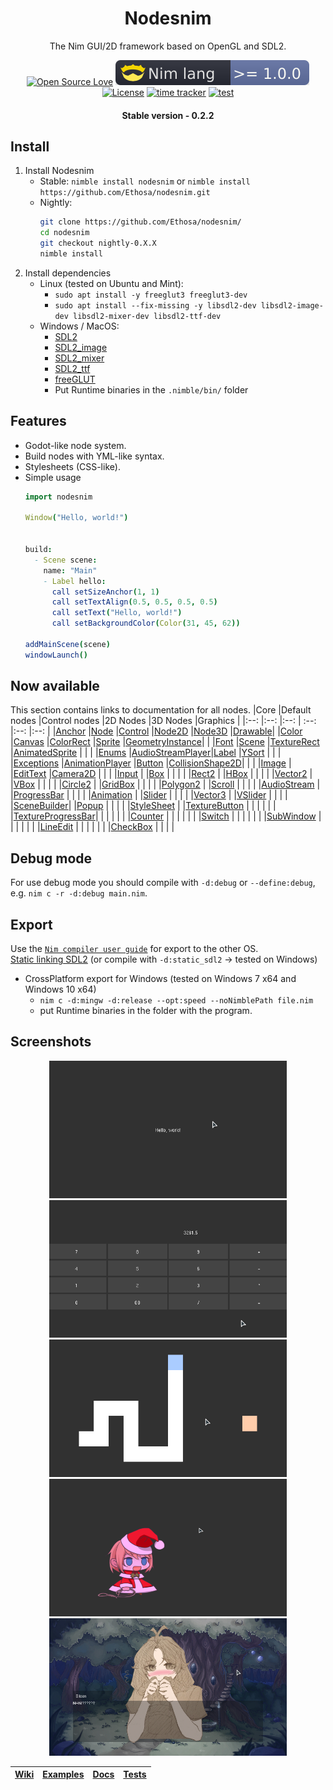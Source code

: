 <h1 align="center">Nodesnim</h1>
<div align="center">The Nim GUI/2D framework based on OpenGL and SDL2.

[![Open Source Love](https://badges.frapsoft.com/os/v1/open-source.svg?v=103)](https://github.com/ellerbrock/open-source-badges/)
[![Nim language-plastic](https://github.com/Ethosa/yukiko/blob/master/nim-lang.svg)](https://github.com/Ethosa/yukiko/blob/master/nim-lang.svg)
[![License](https://img.shields.io/github/license/Ethosa/nodesnim)](https://github.com/Ethosa/nodesnim/blob/master/LICENSE)
[![time tracker](https://wakatime.com/badge/github/Ethosa/nodesnim.svg)](https://wakatime.com/badge/github/Ethosa/nodesnim)
[![test](https://github.com/Ethosa/nodesnim/workflows/test/badge.svg)](https://github.com/Ethosa/nodesnim/actions)

<h4>Stable version - 0.2.2</h4>
</div>

## Install
1. Install Nodesnim
   -  Stable: `nimble install nodesnim` or `nimble install https://github.com/Ethosa/nodesnim.git`
   -  Nightly:
      ```bash
      git clone https://github.com/Ethosa/nodesnim/
      cd nodesnim
      git checkout nightly-0.X.X
      nimble install
      ```
2. Install dependencies
   -  Linux (tested on Ubuntu and Mint):
      - `sudo apt install -y freeglut3 freeglut3-dev`
      - `sudo apt install --fix-missing -y libsdl2-dev libsdl2-image-dev libsdl2-mixer-dev libsdl2-ttf-dev`
   -  Windows / MacOS:
      -  [SDL2](https://www.libsdl.org/download-2.0.php)
      -  [SDL2_image](https://www.libsdl.org/projects/SDL_image/)
      -  [SDL2_mixer](https://www.libsdl.org/projects/SDL_mixer/)
      -  [SDL2_ttf](https://www.libsdl.org/projects/SDL_ttf/)
      -  [freeGLUT](http://freeglut.sourceforge.net/)
      -  Put Runtime binaries in the `.nimble/bin/` folder

## Features
- Godot-like node system.
- Build nodes with YML-like syntax.
- Stylesheets (CSS-like).
- Simple usage
  ```nim
  import nodesnim

  Window("Hello, world!")


  build:
    - Scene scene:
      name: "Main"
      - Label hello:
        call setSizeAnchor(1, 1)
        call setTextAlign(0.5, 0.5, 0.5, 0.5)
        call setText("Hello, world!")
        call setBackgroundColor(Color(31, 45, 62))

  addMainScene(scene)
  windowLaunch()
  
  ```

## Now available
This section contains links to documentation for all nodes.
|Core            |Default nodes        |Control nodes         |2D Nodes            |3D Nodes            |Graphics    |
|:--:            |:--:                 |:--:                  |  :--:              |:--:                |:--:        |
|[Anchor][]      |[Node][]             |[Control][]           |[Node2D][]          |[Node3D][]          |[Drawable][]|
|[Color][]       |[Canvas][]           |[ColorRect][]         |[Sprite][]          |[GeometryInstance][]|            |
|[Font][]        |[Scene][]            |[TextureRect][]       |[AnimatedSprite][]  |                    |            |
|[Enums][]       |[AudioStreamPlayer][]|[Label][]             |[YSort][]           |                    |            |
|[Exceptions][]  |[AnimationPlayer][]  |[Button][]            |[CollisionShape2D][]|                    |            |
|[Image][]       |                     |[EditText][]          |[Camera2D][]        |                    |            |
|[Input][]       |                     |[Box][]               |                    |                    |            |
|[Rect2][]       |                     |[HBox][]              |                    |                    |            |
|[Vector2][]     |                     |[VBox][]              |                    |                    |            |
|[Circle2][]     |                     |[GridBox][]           |                    |                    |            |
|[Polygon2][]    |                     |[Scroll][]            |                    |                    |            |
|[AudioStream][] |                     |[ProgressBar][]       |                    |                    |            |
|[Animation][]   |                     |[Slider][]            |                    |                    |            |
|[Vector3][]     |                     |[VSlider][]           |                    |                    |            |
|[SceneBuilder][]|                     |[Popup][]             |                    |                    |            |
|[StyleSheet][]  |                     |[TextureButton][]     |                    |                    |            |
|                |                     |[TextureProgressBar][]|                    |                    |            |
|                |                     |[Counter][]           |                    |                    |            |
|                |                     |[Switch][]            |                    |                    |            |
|                |                     |[SubWindow][]         |                    |                    |            |
|                |                     |[LineEdit][]          |                    |                    |            |
|                |                     |[CheckBox][]          |                    |                    |            |



## Debug mode
For use debug mode you should compile with `-d:debug` or `--define:debug`, e.g. `nim c -r -d:debug main.nim`.

## Export
Use the [`Nim compiler user guide`](https://nim-lang.org/docs/nimc.html#dynliboverride) for export to the other OS.  
[Static linking SDL2](https://github.com/nim-lang/sdl2#static-linking-sdl2) (or compile with `-d:static_sdl2` -> tested on Windows)

-   CrossPlatform export for Windows (tested on Windows 7 x64 and Windows 10 x64)
    -   `nim c -d:mingw -d:release --opt:speed --noNimblePath file.nim`
    -   put Runtime binaries in the folder with the program.

## Screenshots
<div align="center">
  <a href="https://github.com/Ethosa/nodesnim/blob/master/examples/hello_world">
    <img src="https://github.com/Ethosa/nodesnim/blob/master/screenshots/1.png" width="380" height="220" alt="Hello world example">
  </a>
  <a href="https://github.com/Ethosa/nodesnim/blob/master/examples/calculator">
    <img src="https://github.com/Ethosa/nodesnim/blob/master/screenshots/2.png" width="380" height="220" alt="Calculator example">
  </a>
  <a href="https://github.com/Ethosa/nodesnim/blob/master/examples/snake">
    <img src="https://github.com/Ethosa/nodesnim/blob/master/screenshots/3.png" width="380" height="220" alt="Snake game example">
  </a>
  <a href="https://github.com/Ethosa/nodesnim/blob/master/examples/screensaver">
    <img src="https://github.com/Ethosa/nodesnim/blob/master/screenshots/4.png" width="380" height="220" alt="Screensaver example">
  </a>
  <a href="https://github.com/Ethosa/nodesnim/blob/master/examples/novel">
    <img src="https://github.com/Ethosa/nodesnim/blob/master/screenshots/5.png" width="380" height="220" alt="Novel game example">
  </a>
</div>



<div align="center" width="100%">
   
   |[Wiki][]|[Examples][]|[Docs][]|[Tests][]|
   |--------|------------|--------|---------|
   
</div>



[Anchor]:https://ethosa.github.io/nodesnim/nodesnim/core/anchor.html
[Color]:https://ethosa.github.io/nodesnim/nodesnim/core/color.html
[Enums]:https://ethosa.github.io/nodesnim/nodesnim/core/enums.html
[Exceptions]:https://ethosa.github.io/nodesnim/nodesnim/core/exceptions.html
[Image]:https://ethosa.github.io/nodesnim/nodesnim/core/image.html
[Input]:https://ethosa.github.io/nodesnim/nodesnim/core/input.html
[Rect2]:https://ethosa.github.io/nodesnim/nodesnim/core/rect2.html
[Vector2]:https://ethosa.github.io/nodesnim/nodesnim/core/vector2.html
[Circle2]:https://ethosa.github.io/nodesnim/nodesnim/core/circle2.html
[Polygon2]:https://ethosa.github.io/nodesnim/nodesnim/core/polygon2.html
[AudioStream]:https://ethosa.github.io/nodesnim/nodesnim/core/audio_stream.html
[Animation]:https://ethosa.github.io/nodesnim/nodesnim/core/animation.html
[Vector3]:https://ethosa.github.io/nodesnim/nodesnim/core/vector3.html
[SceneBuilder]:https://ethosa.github.io/nodesnim/nodesnim/core/scene_builder.html
[Font]:https://ethosa.github.io/nodesnim/nodesnim/core/font.html
[StyleSheet]:https://ethosa.github.io/nodesnim/nodesnim/core/stylesheet.html

[Node]:https://ethosa.github.io/nodesnim/nodesnim/nodes/node.html
[Canvas]:https://ethosa.github.io/nodesnim/nodesnim/nodes/canvas.html
[Scene]:https://ethosa.github.io/nodesnim/nodesnim/nodes/scene.html
[AudioStreamPlayer]:https://ethosa.github.io/nodesnim/nodesnim/nodes/audio_stream_player.html
[AnimationPlayer]:https://ethosa.github.io/nodesnim/nodesnim/nodes/animation_player.html

[Control]:https://ethosa.github.io/nodesnim/nodesnim/nodescontrol/control.html
[ColorRect]:https://ethosa.github.io/nodesnim/nodesnim/nodescontrol/color_rect.html
[TextureRect]:https://ethosa.github.io/nodesnim/nodesnim/nodescontrol/texture_rect.html
[Label]:https://ethosa.github.io/nodesnim/nodesnim/nodescontrol/label.html
[Button]:https://ethosa.github.io/nodesnim/nodesnim/nodescontrol/button.html
[EditText]:https://ethosa.github.io/nodesnim/nodesnim/nodescontrol/edittext.html
[RichLabel]:https://ethosa.github.io/nodesnim/nodesnim/nodescontrol/rich_label.html
[RichEditText]:https://ethosa.github.io/nodesnim/nodesnim/nodescontrol/rich_edit_text.html
[Box]:https://ethosa.github.io/nodesnim/nodesnim/nodescontrol/box.html
[HBox]:https://ethosa.github.io/nodesnim/nodesnim/nodescontrol/hbox.html
[VBox]:https://ethosa.github.io/nodesnim/nodesnim/nodescontrol/vbox.html
[GridBox]:https://ethosa.github.io/nodesnim/nodesnim/nodescontrol/grid_box.html
[Scroll]:https://ethosa.github.io/nodesnim/nodesnim/nodescontrol/scroll.html
[ProgressBar]:https://ethosa.github.io/nodesnim/nodesnim/nodescontrol/progress_bar.html
[Slider]:https://ethosa.github.io/nodesnim/nodesnim/nodescontrol/slider.html
[VSlider]:https://ethosa.github.io/nodesnim/nodesnim/nodescontrol/vslider.html
[Popup]:https://ethosa.github.io/nodesnim/nodesnim/nodescontrol/popup.html
[TextureButton]:https://ethosa.github.io/nodesnim/nodesnim/nodescontrol/texture_button.html
[TextureProgressBar]:https://ethosa.github.io/nodesnim/nodesnim/nodescontrol/texture_progress_bar.html
[Counter]:https://ethosa.github.io/nodesnim/nodesnim/nodescontrol/counter.html
[Switch]:https://ethosa.github.io/nodesnim/nodesnim/nodescontrol/switch.html
[SubWindow]:https://ethosa.github.io/nodesnim/nodesnim/nodescontrol/subwindow.html
[LineEdit]:https://ethosa.github.io/nodesnim/nodesnim/nodescontrol/lindeedit.html
[CheckBox]:https://ethosa.github.io/nodesnim/nodesnim/nodescontrol/checkbox.html

[Node2D]:https://ethosa.github.io/nodesnim/nodesnim/nodes2d/node2d.html
[Sprite]:https://ethosa.github.io/nodesnim/nodesnim/nodes2d/sprite.html
[AnimatedSprite]:https://ethosa.github.io/nodesnim/nodesnim/nodes2d/animated_sprite.html
[YSort]:https://ethosa.github.io/nodesnim/nodesnim/nodes2d/ysort.html
[CollisionShape2D]:https://ethosa.github.io/nodesnim/nodesnim/nodes2d/collision_shape2d.html
[KinematicBody2D]:https://ethosa.github.io/nodesnim/nodesnim/nodes2d/kinematic_body2d.html
[Camera2D]:https://ethosa.github.io/nodesnim/nodesnim/nodes2d/camera2d.html
[Node2D]:https://ethosa.github.io/nodesnim/nodesnim/nodes2d/node2d.html

[Node3D]:https://ethosa.github.io/nodesnim/nodesnim/nodes3d/node3d.html
[GeometryInstance]:https://ethosa.github.io/nodesnim/nodesnim/nodes3d/geometry_instance.html

[Drawable]:https://ethosa.github.io/nodesnim/nodesnim/graphics/drawable.html

[Examples]:https://github.com/Ethosa/nodesnim/blob/master/examples
[Wiki]:https://github.com/Ethosa/nodesnim/wiki
[Docs]:https://ethosa.github.io/nodesnim/nodesnim.html
[Tests]:https://github.com/Ethosa/nodesnim/blob/master/tests
